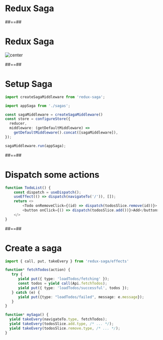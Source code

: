 <!-- .slide: class="transition" -->

# Redux Saga

##==##

# Redux Saga

![center](./assets/images/redux-saga.png)

##==##

<!-- .slide: class="with-code" -->

# Setup Saga

<!-- prettier-ignore -->
```typescript [1,5|3|8-9|12]
import createSagaMiddleware from 'redux-saga';

import appSaga from './sagas';

const sagaMiddleware = createSagaMiddleware()
const store = configureStore({
  reducer,
  middleware: (getDefaultMiddleware) => 
    getDefaultMiddleware().concat([sagaMiddleware]),
});

sagaMiddleware.run(appSaga);
```

<!-- .element: class="big-code" -->

##==##

<!-- .slide: class="with-code" -->

# Dispatch some actions

<!-- prettier-ignore -->
```typescript []
function TodoList() {
    const dispatch = useDispatch();
    useEffect(() => dispatch(navigateTo('/')), []);
    return <>
        <Todo onRemoveClick={(id) => dispatch(todosSlice.remove(id))}>
        <button onClick={() => dispatch(todosSlice.add())}>Add</button>
    </>
}

```

<!-- .element: class="big-code" -->

##==##

<!-- .slide: class="with-code" -->

# Create a saga

<!-- prettier-ignore -->
```typescript [13,17|14-16|14|3-11|6|5,7,9]
import { call, put, takeEvery } from 'redux-saga/effects'

function* fetchTodos(action) {
   try {
      yield put({ type: 'loadTodos/fetching' });    
      const todos = yield call(Api.fetchTodos);
      yield put({ type: 'loadTodos/successful', todos });    
   } catch (e) {
      yield put({type: "loadTodos/failed", message: e.message});
   }
}

function* mySaga() {
  yield takeEvery(navigateTo.type, fetchTodos);
  yield takeEvery(todosSlice.add.type, /* ... */);
  yield takeEvery(todosSlice.remove.type, /* ... */);
}
```

<!-- .element: class="big-code" -->
